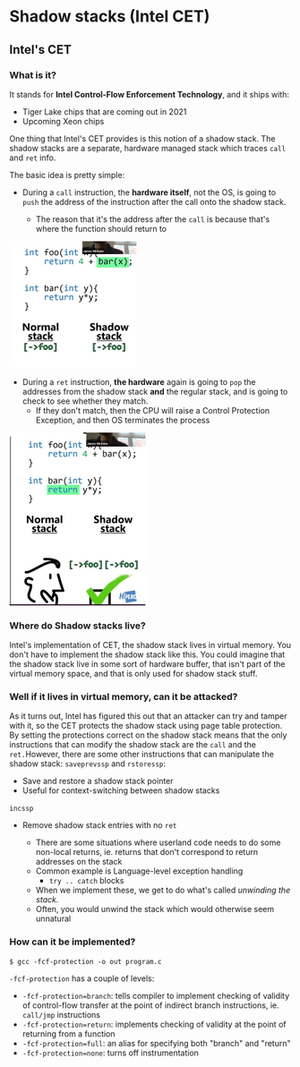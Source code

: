 # Shadow stacks \(Intel CET\)

## Intel's CET

### What is it?

It stands for **Intel Control-Flow Enforcement Technology**, and it ships with:

* Tiger Lake chips that are coming out in 2021
* Upcoming Xeon chips

One thing that Intel's CET provides is this notion of a shadow stack. The shadow stacks are a separate, hardware managed stack which traces `call` and `ret` info.

The basic idea is pretty simple:

* During a `call` instruction, the **hardware itself**, not the OS, is going to `push` the address of the instruction after the call onto the shadow stack.

  * The reason that it's the address after the `call` is because that's where the function should return to

![Addr after call to foo is going to be pushed](../../../.gitbook/assets/shadow_stack_call.png)

* During a `ret` instruction, **the hardware** again is going to `pop` the addresses from the shadow stack **and** the regular stack, and is going to check to see whether they match. 
  * If they don't match, then the CPU will raise a Control Protection Exception, and then OS terminates the process

![Ret addr popped off normal and shadow stack](../../../.gitbook/assets/shadow_stack_ret.png)

### Where do Shadow stacks live?

Intel's implementation of CET, the shadow stack lives in virtual memory. You don't have to implement the shadow stack like this. You could imagine that the shadow stack live in some sort of hardware buffer, that isn't part of the virtual memory space, and that is only used for shadow stack stuff.

### Well if it lives in virtual memory, can it be attacked?

As it turns out, Intel has figured this out that an attacker can try and tamper with it, so the CET protects the shadow stack using page table protection. By setting the protections correct on the shadow stack means that the only instructions that can modify the shadow stack are the `call` and the `ret.`However, there are some other instructions that can manipulate the shadow stack: `saveprevssp` and `rstoressp`:

* Save and restore a shadow stack pointer
* Useful for context-switching between shadow stacks

`incssp`

* Remove shadow stack entries with no `ret`

  * There are some situations where userland code needs to do some non-local returns, ie. returns that don't correspond to return addresses on the stack
  * Common example is Language-level exception handling
    * `try .. catch` blocks
  * When we implement these, we get to do what's called _unwinding the stack._
  * Often, you would unwind the stack which would otherwise seem unnatural

### How can it be implemented?

```text
$ gcc -fcf-protection -o out program.c
```

`-fcf-protection` has a couple of levels:

* `-fcf-protection=branch`: tells compiler to implement checking of validity of control-flow transfer at the point of indirect branch instructions, ie. `call/jmp` instructions
* `-fcf-protection=return`: implements checking of validity at the point of returning from a  function
* `-fcf-protection=full`: an alias for specifying both "branch" and "return"
* `-fcf-protection=none`: turns off instrumentation

